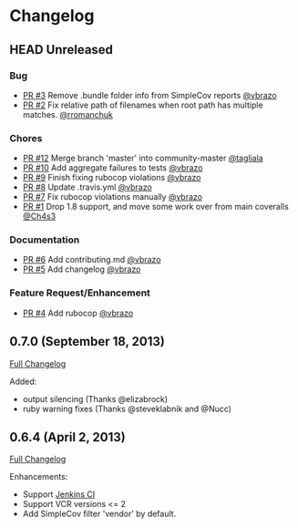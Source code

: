 # Changelog

## HEAD Unreleased

### Bug

- [PR #3](https://github.com/Coveralls-Community/coveralls-ruby/pull/3) Remove .bundle folder info from SimpleCov reports [@vbrazo](https://github.com/vbrazo)
- [PR #2](https://github.com/Coveralls-Community/coveralls-ruby/pull/2) Fix relative path of filenames when root path has multiple matches. [@rromanchuk](https://github.com/rromanchuk)

### Chores

- [PR #12](https://github.com/Coveralls-Community/coveralls-ruby/pull/12) Merge branch 'master' into community-master [@tagliala](https://github.com/tagliala)
- [PR #10](https://github.com/Coveralls-Community/coveralls-ruby/pull/10) Add aggregate failures to tests [@vbrazo](https://github.com/vbrazo)
- [PR #9](https://github.com/Coveralls-Community/coveralls-ruby/pull/9) Finish fixing rubocop violations [@vbrazo](https://github.com/vbrazo)
- [PR #8](https://github.com/Coveralls-Community/coveralls-ruby/pull/8) Update .travis.yml [@vbrazo](https://github.com/vbrazo)
- [PR #7](https://github.com/Coveralls-Community/coveralls-ruby/pull/7) Fix rubocop violations manually [@vbrazo](https://github.com/vbrazo)
- [PR #1](https://github.com/Coveralls-Community/coveralls-ruby/pull/1) Drop 1.8 support, and move some work over from main coveralls [@Ch4s3](https://github.com/Ch4s3)

### Documentation

- [PR #6](https://github.com/Coveralls-Community/coveralls-ruby/pull/5) Add contributing.md [@vbrazo](https://github.com/vbrazo)
- [PR #5](https://github.com/Coveralls-Community/coveralls-ruby/pull/5) Add changelog [@vbrazo](https://github.com/vbrazo)

### Feature Request/Enhancement

- [PR #4](https://github.com/Coveralls-Community/coveralls-ruby/pull/4) Add rubocop [@vbrazo](https://github.com/vbrazo)

## 0.7.0 (September 18, 2013)

[Full Changelog](https://github.com/lemurheavy/coveralls-ruby/compare/v0.6.4...v0.7.0)

Added:
* output silencing (Thanks @elizabrock)
* ruby warning fixes (Thanks @steveklabnik and @Nucc)

## 0.6.4 (April 2, 2013)

[Full Changelog](https://github.com/lemurheavy/coveralls-ruby/compare/v0.6.3...v0.6.4)

Enhancements:

* Support [Jenkins CI](http://jenkins-ci.org/)
* Support VCR versions <= 2
* Add SimpleCov filter 'vendor' by default.

